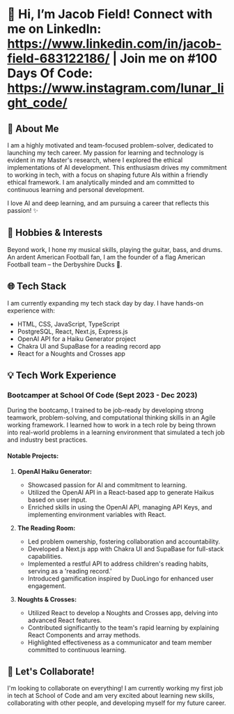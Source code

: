 # 👋 Hi, I’m Jacob Field! Connect with me on LinkedIn: https://www.linkedin.com/in/jacob-field-683122186/ | Join me on #100 Days Of Code: https://www.instagram.com/lunar_light_code/

## 🚀 About Me
I am a highly motivated and team-focused problem-solver, dedicated to launching my tech career. My passion for learning and technology is evident in my Master's research, where I explored the ethical implementations of AI development. This enthusiasm drives my commitment to working in tech, with a focus on shaping future AIs within a friendly ethical framework. I am analytically minded and am committed to continuous learning and personal development.

I love AI and deep learning, and am pursuing a career that reflects this passion! ✨

## 🎸 Hobbies & Interests
Beyond work, I hone my musical skills, playing the guitar, bass, and drums. An ardent American Football fan, I am the founder of a flag American Football team – the Derbyshire Ducks 🦆.

## 🌐 Tech Stack
I am currently expanding my tech stack day by day. I have hands-on experience with:
- HTML, CSS, JavaScript, TypeScript
- PostgreSQL, React, Next.js, Express.js
- OpenAI API for a Haiku Generator project
- Chakra UI and SupaBase for a reading record app
- React for a Noughts and Crosses app

## 💡 Tech Work Experience
### Bootcamper at School Of Code (Sept 2023 - Dec 2023)
During the bootcamp, I trained to be job-ready by developing strong teamwork, problem-solving, and computational thinking skills in an Agile working framework. I learned how to work in a tech role by being thrown into real-world problems in a learning environment that simulated a tech job and industry best practices.

#### Notable Projects:
1. **OpenAI Haiku Generator:**
   - Showcased passion for AI and commitment to learning.
   - Utilized the OpenAI API in a React-based app to generate Haikus based on user input.
   - Enriched skills in using the OpenAI API, managing API Keys, and implementing environment variables with React.

2. **The Reading Room:**
   - Led problem ownership, fostering collaboration and accountability.
   - Developed a Next.js app with Chakra UI and SupaBase for full-stack capabilities.
   - Implemented a restful API to address children's reading habits, serving as a 'reading record.'
   - Introduced gamification inspired by DuoLingo for enhanced user engagement.

3. **Noughts & Crosses:**
   - Utilized React to develop a Noughts and Crosses app, delving into advanced React features.
   - Contributed significantly to the team's rapid learning by explaining React Components and array methods.
   - Highlighted effectiveness as a communicator and team member committed to continuous learning.

## 🤝 Let's Collaborate!
I'm looking to collaborate on everything! I am currently working my first job in tech at School of Code and am very excited about learning new skills, collaborating with other people, and developing myself for my future career.


